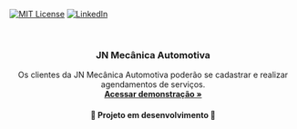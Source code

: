 [![MIT License](https://img.shields.io/github/license/othneildrew/Best-README-Template.svg?style=for-the-badge
)](https://github.com/daianezardo/jn-mecanica-automotiva/blob/main/LICENSE)
[![LinkedIn](https://img.shields.io/badge/-LinkedIn-black.svg?style=for-the-badge&logo=linkedin&colorB=555)](https://www.linkedin.com/in/daiane-zardo/)


<br />
<div align="center">

  <h3 align="center">JN Mecânica Automotiva</h3>

  <p align="center">
    Os clientes da JN Mecânica Automotiva poderão se cadastrar e realizar agendamentos de serviços.
    <br />
    <a href="https://stupendous-gnome-f0fd91.netlify.app/"><strong>Acessar demonstração »</strong></a>
  </p>

  <h4 align="center"> 
    🚧  Projeto em desenvolvimento  🚧
  </h4>
</div>






